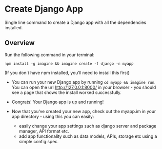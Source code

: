 <h1> Create Django App </h1>

Single line command to create a Django app with all the dependencies installed. 

<h2> Overview </h2>

Run the following command in your terminal:
```
npm install -g imagine && imagine create -f django -n myapp 
```

(If you don't have npm installed, you'll need to install this first)

- You can run your new Django app by running `cd myapp && imagine run`. You can open the url http://127.0.0.1:8000/ in your browser - you should see a page that shows the install worked successfully.

- Congrats! Your Django app is up and running! 

- Now that you've created your new app, check out the myapp.im in your app directory - using this you can easily: 
  - easily change your app settings such as django server and package manager, API format etc.
  - add app functionality such as data models, APIs, storage etc using a simple config spec. 
